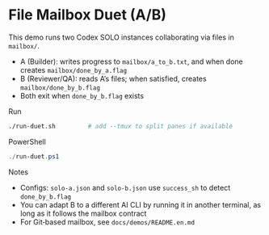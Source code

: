 File Mailbox Duet (A/B)
=======================

This demo runs two Codex SOLO instances collaborating via files in `mailbox/`.

- A (Builder): writes progress to `mailbox/a_to_b.txt`, and when done creates `mailbox/done_by_a.flag`
- B (Reviewer/QA): reads A’s files; when satisfied, creates `mailbox/done_by_b.flag`
- Both exit when `done_by_b.flag` exists

Run
```bash
./run-duet.sh         # add --tmux to split panes if available
```
PowerShell
```powershell
./run-duet.ps1
```

Notes
- Configs: `solo-a.json` and `solo-b.json` use `success_sh` to detect `done_by_b.flag`
- You can adapt B to a different AI CLI by running it in another terminal, as long as it follows the mailbox contract
- For Git‑based mailbox, see `docs/demos/README.en.md`


